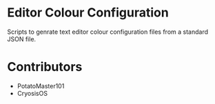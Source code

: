 # Editor Colour Configuration
Scripts to genrate text editor colour configuration files from a standard JSON 
file. 

# Contributors
- PotatoMaster101  
- CryosisOS  

